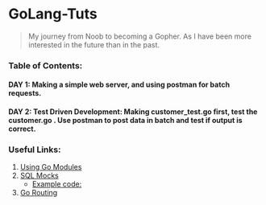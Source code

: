 # GoLang-Tuts
>My journey from Noob to becoming a Gopher. As I have been more interested in the future than in the past.

### Table of Contents:
#### DAY 1: Making a simple web server, and using postman for batch requests.
#### DAY 2: Test Driven Development: Making customer_test.go first, test the customer.go . Use postman to post data in batch and test if output is correct.



### Useful Links:
1. [Using Go Modules](https://blog.golang.org/using-go-modules)
2. [SQL Mocks](https://github.com/DATA-DOG/go-sqlmock)
    * [Example code:](https://github.com/DATA-DOG/go-sqlmock/tree/master/examples/orders)
3. [Go Routing](https://benhoyt.com/writings/go-routing/)
